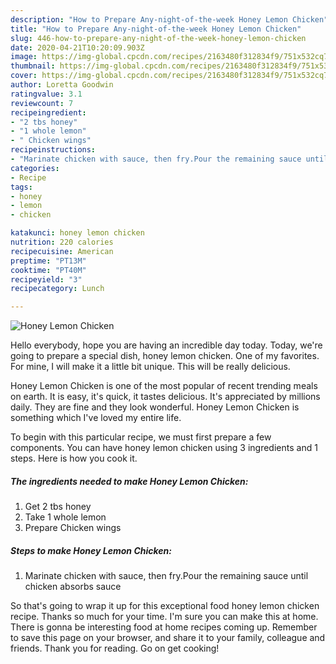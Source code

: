 ```yaml
---
description: "How to Prepare Any-night-of-the-week Honey Lemon Chicken"
title: "How to Prepare Any-night-of-the-week Honey Lemon Chicken"
slug: 446-how-to-prepare-any-night-of-the-week-honey-lemon-chicken
date: 2020-04-21T10:20:09.903Z
image: https://img-global.cpcdn.com/recipes/2163480f312834f9/751x532cq70/honey-lemon-chicken-recipe-main-photo.jpg
thumbnail: https://img-global.cpcdn.com/recipes/2163480f312834f9/751x532cq70/honey-lemon-chicken-recipe-main-photo.jpg
cover: https://img-global.cpcdn.com/recipes/2163480f312834f9/751x532cq70/honey-lemon-chicken-recipe-main-photo.jpg
author: Loretta Goodwin
ratingvalue: 3.1
reviewcount: 7
recipeingredient:
- "2 tbs honey"
- "1 whole lemon"
- " Chicken wings"
recipeinstructions:
- "Marinate chicken with sauce, then fry.Pour the remaining sauce until chicken absorbs sauce"
categories:
- Recipe
tags:
- honey
- lemon
- chicken

katakunci: honey lemon chicken 
nutrition: 220 calories
recipecuisine: American
preptime: "PT13M"
cooktime: "PT40M"
recipeyield: "3"
recipecategory: Lunch

---
```



![Honey Lemon Chicken](https://img-global.cpcdn.com/recipes/2163480f312834f9/751x532cq70/honey-lemon-chicken-recipe-main-photo.jpg)

Hello everybody, hope you are having an incredible day today. Today, we're going to prepare a special dish, honey lemon chicken. One of my favorites. For mine, I will make it a little bit unique. This will be really delicious.



Honey Lemon Chicken is one of the most popular of recent trending meals on earth. It is easy, it's quick, it tastes delicious. It's appreciated by millions daily. They are fine and they look wonderful. Honey Lemon Chicken is something which I've loved my entire life.


To begin with this particular recipe, we must first prepare a few components. You can have honey lemon chicken using 3 ingredients and 1 steps. Here is how you cook it.

##### The ingredients needed to make Honey Lemon Chicken:

1. Get 2 tbs honey
1. Take 1 whole lemon
1. Prepare  Chicken wings




##### Steps to make Honey Lemon Chicken:

1. Marinate chicken with sauce, then fry.Pour the remaining sauce until chicken absorbs sauce




So that's going to wrap it up for this exceptional food honey lemon chicken recipe. Thanks so much for your time. I'm sure you can make this at home. There is gonna be interesting food at home recipes coming up. Remember to save this page on your browser, and share it to your family, colleague and friends. Thank you for reading. Go on get cooking!
